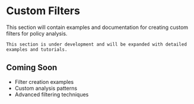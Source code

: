 # Custom Filters

This section will contain examples and documentation for creating custom filters for policy analysis.

```{note}
This section is under development and will be expanded with detailed examples and tutorials.
```

## Coming Soon

- Filter creation examples
- Custom analysis patterns
- Advanced filtering techniques
